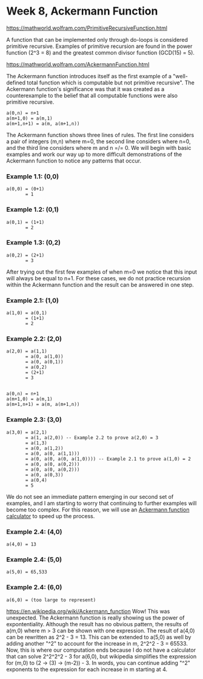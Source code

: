 # Week 8, Ackermann Function

https://mathworld.wolfram.com/PrimitiveRecursiveFunction.html


A function that can be implemented only through do-loops is considered primitive recursive. Examples of primitive recursion are found in the power function (2^3 = 8) and the greatest common divisor function (GCD(15) = 5).

https://mathworld.wolfram.com/AckermannFunction.html


The Ackermann function introduces itself as the first example of a "well-defined total function which is computable but not primitive recursive". The Ackermann function's significance was that it was created as a counterexample to the belief that all computable functions were also primitive recursive.


    a(0,n) = n+1
    a(m+1,0) = a(m,1)
    a(m+1,n+1) = a(m, a(m+1,n))


The Ackermann function shows three lines of rules. The first line considers a pair of integers (m,n) where m=0, the second line considers where n=0, and the third line considers where m and n =/= 0. We will begin with basic examples and work our way up to more difficult demonstrations of the Ackermann function to notice any patterns that occur.

### Example 1.1: (0,0)

    a(0,0) = (0+1)
           = 1 
 
### Example 1.2: (0,1)

    a(0,1) = (1+1)
           = 2
      
### Example 1.3: (0,2)

    a(0,2) = (2+1)
           = 3
           
After trying out the first few examples of when m=0 we notice that this input will always be equal to n+1. For these cases, we do not practice recursion within the Ackermann function and the result can be answered in one step.

### Example 2.1: (1,0)

    a(1,0) = a(0,1)
           = (1+1)
           = 2
 
### Example 2.2: (2,0)

    a(2,0) = a(1,1)
           = a(0, a(1,0))
           = a(0, a(0,1))
           = a(0,2)
           = (2+1)
           = 3
           
           
    a(0,n) = n+1
    a(m+1,0) = a(m,1)
    a(m+1,n+1) = a(m, a(m+1,n))


### Example 2.3: (3,0)

    a(3,0) = a(2,1)
           = a(1, a(2,0)) -- Example 2.2 to prove a(2,0) = 3
           = a(1,3)
           = a(0, a(1,2))
           = a(0, a(0, a(1,1)))
           = a(0, a(0, a(0, a(1,0)))) -- Example 2.1 to prove a(1,0) = 2
           = a(0, a(0, a(0,2)))
           = a(0, a(0, a(0,2)))
           = a(0, a(0,3))
           = a(0,4)
           = 5
           
We do not see an immediate pattern emerging in our second set of examples, and I am starting to worry that continuing to further examples will become too complex. For this reason, we will use an [Ackermann function calculator](https://www.wolframalpha.com/widgets/view.jsp?id=fecbfa88f364df34c32702b62f11a7d9) to speed up the process.

### Example 2.4: (4,0)

    a(4,0) = 13


### Example 2.4: (5,0)

    a(5,0) = 65,533


### Example 2.4: (6,0)

    a(6,0) = (too large to represent)
    
https://en.wikipedia.org/wiki/Ackermann_function
Wow! This was unexpected. The Ackermann function is really showing us the power of expontentiality. Although the result has no obvious pattern, the results of a(m,0) where m > 3 can be shown with one expression. The result of a(4,0) can be rewritten as 2^2 - 3 = 13. This can be extended to a(5,0) as well by adding another "^2" to account for the increase in m, 2^2^2 - 3 = 65533. Now, this is where our computation ends because I do not have a calculator that can solve 2^2^2^2 - 3 for a(6,0), but wikipedia simplifies the expression for (m,0) to (2 -> (3) -> (m-2)) - 3. In words, you can continue adding "^2" exponents to the expression for each increase in m starting at 4.

           
           
           
